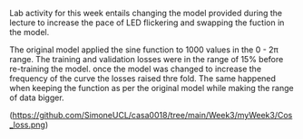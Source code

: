 Lab activity for this week entails changing the model provided during the lecture to increase the pace of LED flickering and swapping the fuction in the model.

The original model applied the sine function to 1000 values in  the  0 - 2π range. The training and validation losses were in the range of 15% before re-training the model. once the model was changed to increase the frequency of the curve the losses raised thre fold. The same happened when keeping the function as per the original model while making the range of data bigger.


(https://github.com/SimoneUCL/casa0018/tree/main/Week3/myWeek3/Cos_loss.png)


